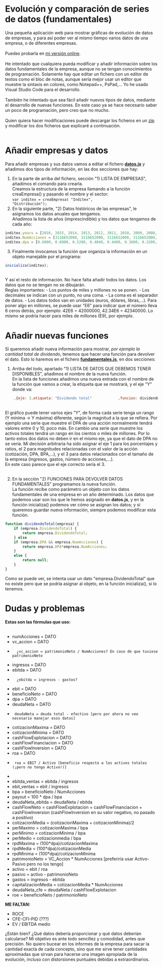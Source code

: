 # Evolución y comparación de series de datos (fundamentales)

Una pequeña aplicación web para mostrar gráficas de evolución de datos de empresas, y para así poder ver al mismo tiempo varios datos de una empresa, o de diferentes empresas.<br>
<br>
Puedes probarla en [mi versión online](https://serafinje.github.io/fundamentales.html).<br>
<br>
He intentado que cualquiera pueda modificar y añadir información sobre los datos fundamentales de la empresa, aunque no se tengan conocimientos de programación. Solamente hay que editar un fichero con un editor de textos como el bloc de notas, aunque sería mejor usar un editor que muestre la sintaxis en colores, como Notepad++, PsPad,...  Yo he usado Visual Studio Code para el desarrollo.<br>
<br>
También he intentado que sea fácil añadir nuevos tipos de datos, mediante el desarrollo de nuevas funciones. En este caso ya se hace necesario saber un poco de programación, pero creo que no mucho.<br>
<br>
Quien quiera hacer modificaciones puede descargar los ficheros en un [zip](https://github.com/serafinje/serafinje.github.io/archive/master.zip) y modificar los dos ficheros que explicaré a continuación.<br>
<br>
# Añadir empresas y datos
Para añadir empresas y sus datos vamos a editar el fichero [<b>datos.js</b>](https://github.com/serafinje/serafinje.github.io/blob/master/datos.js) y añadimos dos tipos de información, en las dos secciones que hay:
<br>
1) En la parte de arriba del fichero, sección "1) LISTA DE EMPRESAS", añadimos el comando para crearla.<br>
Creamos la estructura de la empresa llamando a la función creaEmpresa() y pasando el nombre y el sector:<br>
<code>var inditex = creaEmpresa( "Inditex", "Distribución");</code>
2) En la siguiente parte, "2) Datos históricos de las empresas", le asignamos los datos anuales que tengamos.<br>
Añadimos la lista de años (imprescindible) y los datos que tengamos de cada año:<br>
```javascript
inditex.years = [2016, 2015, 2014, 2013, 2012, 2011, 2010, 2009, 2008, 2007, 2006, 2005, 2004, 2003, 2002, 2001, 2000];
inditex.NumAcciones = [3116652000, 3116652000, 3116652000, 3116652000, 3116652000, 3116652000, 3116652000, 3116652000, 3116652000,	 3116652000, 3116652000, 3116652000, 3116652000, 3116652000, 3116652000, 3116652000];
inditex.dpa = [0.6800, 0.6000, 0.5200, 0.4840, 0.4400, 0.3600, 0.3200, 0.2400, 0.2100, 0.2100, 0.1680, 0.1340, 0.0960, 0.0700, 0.0280, 0.0220];
```
3) Finalmente invocamos la función que organiza la información en un objeto manejable por el programa:
```javascript
inicializa(inditex);
```
<br>
Y así el resto de información. No hace falta añadir todos los datos. Los datos que no se tengan no se dibujarán.<br>
Reglas importantes:
- Los puntos de miles y millones no se ponen.
- Los decimales se indican con un punto, no una coma.
- La coma es el separador de datos.
- Los datos todos van en unidades (euros, dólares, libras,...). Para poner algo en millones, se puede usar "E6" para indicar que el número lleva 6 ceros detrás, por ejemplo: 42E6 = 42000000,  42.34E6 = 42340000.  Lo mismo se podría hacer para miles de millones (E9), por ejemplo.


# Añadir nuevas funciones
Si queremos añadir nueva información para mostrar, <i>por ejemplo la cantidad total de dividendo</i>, tenemos que hacer una función para devolver el dato. Esto lo haremos en el fichero [<b>fundamentales.js</b>](https://github.com/serafinje/serafinje.github.io/blob/master/fundamentales.js), en dos secciones:
1) Arriba del todo, apartado "1) LISTA DE DATOS QUE DEBEMOS TENER DISPONIBLES", añadimos el nombre de la nueva función.<br>
En la lista de funciones añadimos una nueva entrada con el nombre de la función que vamos a crear, la etiqueta que se mostrará, y el eje "Y" donde va:<br>
```javascript
    ,{eje: 3,etiqueta: "Dividendo total"            ,funcion: dividendoTotal  }
```
<br>
El gráfico puede tener varios ejes "Y", de forma cada serie tenga un rango (Y mínima -> Y máxima) diferente, según la magnitud a la que se refiera. Por ejemplo una serie que muestre el DPA de una acción normalmente tendrá valores entre 0 y 10, poco más. En cambio una serie que muestre los activos totales tendrá un rango en los cientos o miles de millones. Por lo tanto estos dos datos no deben ir en el mismo eje, ya que el dato de DPA no se vería. Mi decisión arbitraria ha sido asignar el eje 1 para los porcentajes y ratios, el 2 para magnitudes relacionadas con el valor de la acción (cotización, DPA, BPA,...), y el 3 para datos relacionados con el tamaño de la empresa (ingresos, gastos, número de acciones,...).<br>
En este caso parece que el eje correcto sería el 3.<br><br>

2) En la sección "2) FUNCIONES PARA DEVOLVER DATOS FUNDAMENTALES" programamos la nueva función.<br>
La función recibe como parámetro un objeto con los datos fundamentales de una empresa en un año determinado. Los datos que podemos usar son los que le hemos asignado en <b>datos.js</b>, y en la función inicializa() podemos ver cómo se asignan los datos; y si queremos guardar nueva información, siempre podemos modificar esta función.<br>
```javascript
function dividendoTotal(empresa) {
    if (empresa.DividendoTotal) {
        return empresa.DividendoTotal;
    } else
    if (empresa.DPA && empresa.NumAcciones) {
        return empresa.DPA*empresa.NumAcciones;
    }
    else {
        return null;
    }
}
```

Como se puede ver, se intenta usar un dato "empresa.DividendoTotal" que no existe pero que se podría asignar al objeto, en la función inicializa(), si lo tenemos.

# Dudas y problemas

<b>Estas son las fórmulas que uso:</b><br>
<br>
 * numAcciones = DATO
 * vc_accion = DATO
 *       ¿vc_accion = patrimonioNeto / NumAcciones? En caso de que tuviese patrimonioNeto
 * ingresos = DATO
 * ebitda = DATO
 *       ¿ebitda = ingresos - gastos?
 * ebit = DATO
 * beneficioNeto = DATO
 * dpa = DATO
 * deudaNeta = DATO
 *      deudaNeta = deuda total - efectivo [pero por ahora no veo necesario manejar esos datos]
 * cotizacionMaxima = DATO
 * cotizacionMinima = DATO
 * cashFlowExplotacion = DATO
 * cashFlowFinanciacion = DATO
 * cashFlowInversion = DATO
 * roa = DATO
 *      roa = EBIT / Activo [beneficio respecto a los activos totales (¡pero no tengo Activo!)]
 *
 * ebitda_ventas = ebitda / ingresos
 * ebit_ventas = ebit / ingresos
 * bpa = beneficioNeto / NumAcciones
 * payout = 100 * dpa / bpa
 * deudaNeta_ebitda = deudaNeta / ebitda
 * cashFlowNeto = cashFlowExplotacion + cashFlowFinanciacion + cashFlowInversion     (cashFlowInversion en su valor negativo, no pasado a positivo)
 * cotizacionMedia = (cotizacionMaxima + cotizacionMinima)/2
 * perMaximo = cotizacionMaxima / bpa
 * perMinimo = cotizacionMinima / bpa
 * perMedio = cotizacionmedia / bpa
 * rpdMaxima = (100*dpa)/cotizacionMaxima
 * rpdMedia = (100*dpa)/cotizacionMedia
 * rpdMinima = (100*dpa)/cotizacionMinima
 * patrimonioNeto = VC_Accion * NumAcciones  [preferiría usar Activo-Pasivo pero no los tengo]
 * activo = ebit / roa
 * pasivo = activo - patrimonioNeto
 * gastos = ingresos - ebitda
 * capitalizacionMedia = cotizacionMedia * NumAcciones
 * deudaNeta_cfe = deudaNeta / cashFlowExplotacion
 * roe = beneficioNeto / patrimonioNeto
  
 <b>ME FALTAN:</b>
 * ROCE
 * CFE-CFI-PID (???)
 * EV / EBITDA medio
 
 ¿Están bien? ¿Qué datos debería proporcionar y qué datos deberían calcularse?
 Mi objetivo es ante todo sencillez y comodidad, antes que precisión. No quiero bucear en los informes de la empresa para sacar la cantidad exacta de cada concepto, sino que me sirve tener cantidades aproximadas que sirvan para hacerse una imagen apropiada de la evolución, incluso con distorsiones puntuales debidas a extraordinarios.
 
